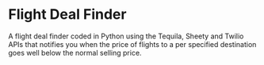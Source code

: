 # Flight Deal Finder

A flight deal finder coded in Python using the Tequila, Sheety and Twilio APIs that notifies you when the price of flights to a per specified destination goes well below the normal selling price.
